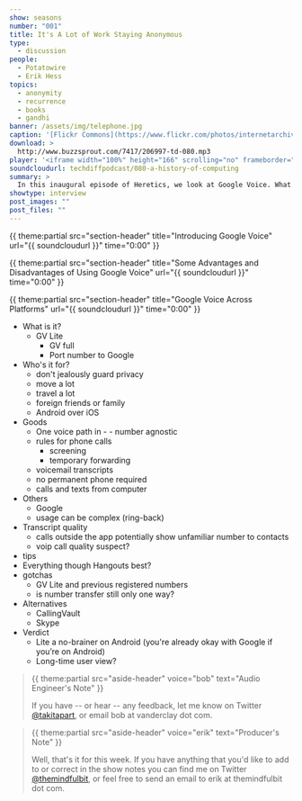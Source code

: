 ```yaml
---
show: seasons
number: "001"
title: It's A Lot of Work Staying Anonymous
type:
  - discussion
people:
  - Potatowire
  - Erik Hess
topics:
  - anonymity
  - recurrence
  - books 
  - gandhi
banner: /assets/img/telephone.jpg
caption: '[Flickr Commons](https://www.flickr.com/photos/internetarchivebookimages/14756711185)'
download: >
  http://www.buzzsprout.com/7417/206997-td-080.mp3
player: '<iframe width="100%" height="166" scrolling="no" frameborder="no" src="https://w.soundcloud.com/player/?url=https%3A//api.soundcloud.com/tracks/169175884%3Fsecret_token%3Ds-jeIew&amp;color=ff5500&amp;auto_play=false&amp;hide_related=false&amp;show_comments=true&amp;show_user=true&amp;show_reposts=false"></iframe>'
soundcloudurl: techdiffpodcast/080-a-history-of-computing
summary: >
  In this inaugural episode of Heretics, we look at Google Voice. What is it? What advantages does it offer over regular phone service? How does it work across platforms?
showtype: interview
post_images: ""
post_files: ""
---
```


{{ theme:partial src="section-header" title="Introducing Google Voice" url="{{ soundcloudurl }}" time="0:00" }}

{{ theme:partial src="section-header" title="Some Advantages and Disadvantages of Using Google Voice" url="{{ soundcloudurl }}" time="0:00" }}

{{ theme:partial src="section-header" title="Google Voice Across Platforms" url="{{ soundcloudurl }}" time="0:00" }}

- What is it? 
  - GV Lite
    - GV full
    - Port number to Google 
- Who's it for?
    - don't jealously guard privacy
    - move a lot
    - travel a lot
    -  foreign friends or family
    - Android over iOS 
- Goods
    - One voice path in - - number agnostic
    - rules for phone calls
        - screening 
        - temporary forwarding 
    - voicemail transcripts 
    - no permanent phone required 
    - calls and texts from computer 
- Others
    - Google
    - usage can be complex (ring-back)
- Transcript quality
    - calls outside the app potentially show unfamiliar number to contacts 
    - voip call quality suspect? 
- tips
- Everything though Hangouts best?
- gotchas 
    - GV Lite and previous registered numbers
    - is number transfer still only one way? 
- Alternatives
    - CallingVault 
    - Skype
- Verdict
    - Lite a no-brainer on Android  (you're already okay with Google if you’re on Android) 
    - Long-time user view?

> {{ theme:partial src="aside-header" voice="bob" text="Audio Engineer's Note" }}
>
> If you have -- or hear -- any feedback, let me know on Twitter [@takitapart](http://twitter.com/takitapart/), or email bob at vanderclay dot com.

> {{ theme:partial src="aside-header" voice="erik" text="Producer's Note" }}
>
> Well, that's it for this week. If you have anything that you'd like to add to or correct in the show notes you can find me on Twitter [@themindfulbit](http://twitter.com/themindfulbit/), or feel free to send an email to erik at themindfulbit dot com.

